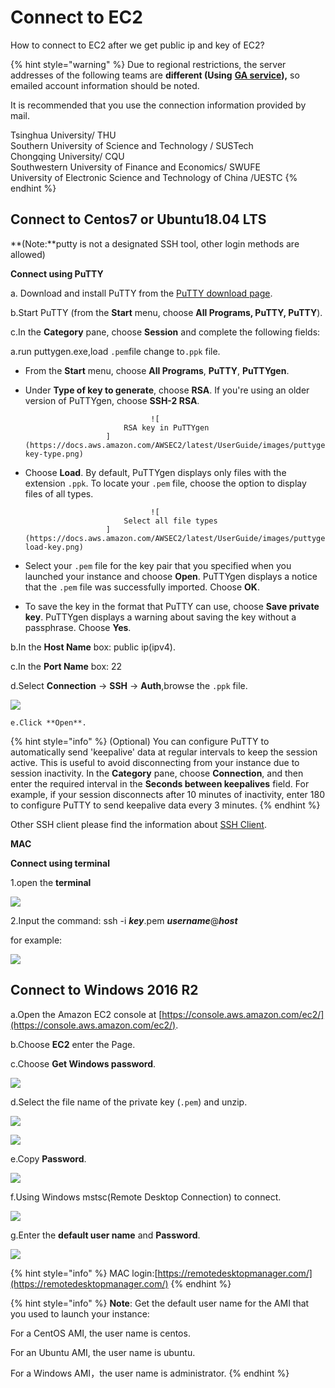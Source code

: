 # Connect to EC2

How to connect to EC2 after we get public ip and key of EC2?

{% hint style="warning" %}
Due to regional restrictions, the server addresses of the following teams are **different \(Using** [**GA service**](https://aws.amazon.com/cn/global-accelerator/?blogs-global-accelerator.sort-by=item.additionalFields.createdDate&blogs-global-accelerator.sort-order=desc&aws-global-accelerator-wn.sort-by=item.additionalFields.postDateTime&aws-global-accelerator-wn.sort-order=desc)**\),** so emailed account information should be noted.   
  
It is recommended that you use the connection information provided by mail.  
  
Tsinghua University/ THU   
Southern University of Science and Technology / SUSTech   
Chongqing University/ CQU   
Southwestern University of Finance and Economics/ SWUFE  
University of Electronic Science and Technology of China /UESTC
{% endhint %}

## **Connect to Centos7 or Ubuntu18.04 LTS** <a id="PuttingAnObjectInABucket"></a>

**\(Note:**putty is not a designated SSH tool, other login methods are allowed\)

**Connect using PuTTY** 

a. Download and install PuTTY from the [PuTTY download page](http://www.chiark.greenend.org.uk/~sgtatham/putty/). 

b.Start PuTTY \(from the **Start** menu, choose **All Programs, PuTTY, PuTTY**\).

c.In the **Category** pane, choose **Session** and complete the following fields:

a.run puttygen.exe,load `.pem`file change to`.ppk` file.

* From the **Start** menu, choose **All Programs**, **PuTTY**, **PuTTYgen**.
* Under **Type of key to generate**, choose **RSA**. If you're using an older version of PuTTYgen, choose **SSH-2 RSA**.

                                  ![
							RSA key in PuTTYgen
						](https://docs.aws.amazon.com/AWSEC2/latest/UserGuide/images/puttygen-key-type.png)

* Choose **Load**. By default, PuTTYgen displays only files with the extension `.ppk`. To locate your `.pem` file, choose the option to display files of all types. 

                                  ![
							Select all file types
						](https://docs.aws.amazon.com/AWSEC2/latest/UserGuide/images/puttygen-load-key.png)

* Select your `.pem` file for the key pair that you specified when you launched your instance and choose **Open**. PuTTYgen displays a notice that the `.pem` file was successfully imported. Choose **OK**.
* To save the key in the format that PuTTY can use, choose **Save private key**. PuTTYgen displays a warning about saving the key without a passphrase. Choose **Yes**.

b.In the **Host Name** box: public ip\(ipv4\).

c.In the **Port Name** box: 22

d.Select **Connection** -&gt; **SSH** -&gt; **Auth**,browse the `.ppk` file.

![](../../.gitbook/assets/image%20%2885%29.png)

    e.Click **Open**.

{% hint style="info" %}
 \(Optional\) You can configure PuTTY to automatically send 'keepalive' data at regular intervals to keep the session active. This is useful to avoid disconnecting from your instance due to session inactivity. In the **Category** pane, choose **Connection**, and then enter the required interval in the **Seconds between keepalives** field. For example, if your session disconnects after 10 minutes of inactivity, enter 180 to configure PuTTY to send keepalive data every 3 minutes.
{% endhint %}

Other SSH client please find the information about [SSH Client](https://www.slant.co/topics/149/~best-ssh-clients-for-windows).

**MAC**

**Connect using terminal**

1.open the **terminal**

![](../../.gitbook/assets/image%20%28106%29.png)

2.Input the command: ssh -i _**key**_.pem _**username**_@_**host**_

for example:

![](../../.gitbook/assets/image%20%28103%29.png)

## **Connect to Windows 2016 R2** <a id="PuttingAnObjectInABucket"></a>

a.Open the Amazon EC2 console at [https://console.aws.amazon.com/ec2/](https://console.aws.amazon.com/ec2/).

b.Choose **EC2** enter the Page.

c.Choose **Get Windows password**. 

![](../../.gitbook/assets/image%20%2878%29.png)

d.Select the file name of the private key \(`.pem`\) and unzip.

![](../../.gitbook/assets/image%20%2875%29.png)

![](../../.gitbook/assets/image%20%2874%29.png)

e.Copy **Password**.

![](../../.gitbook/assets/image%20%2876%29.png)

f.Using Windows mstsc\(Remote Desktop Connection\) to connect.

![](../../.gitbook/assets/image%20%2860%29.png)

g.Enter the **default user name** and **Password**.

![](../../.gitbook/assets/image%20%2863%29.png)



{% hint style="info" %}
MAC login:[https://remotedesktopmanager.com/](https://remotedesktopmanager.com/)
{% endhint %}

{% hint style="info" %}
**Note**: Get the default user name for the AMI that you used to launch your instance: ‌ 

For a CentOS AMI, the user name is centos. ‌ 

For an Ubuntu AMI, the user name is ubuntu. ‌ 

For a Windows AMI，the user name is administrator.
{% endhint %}

